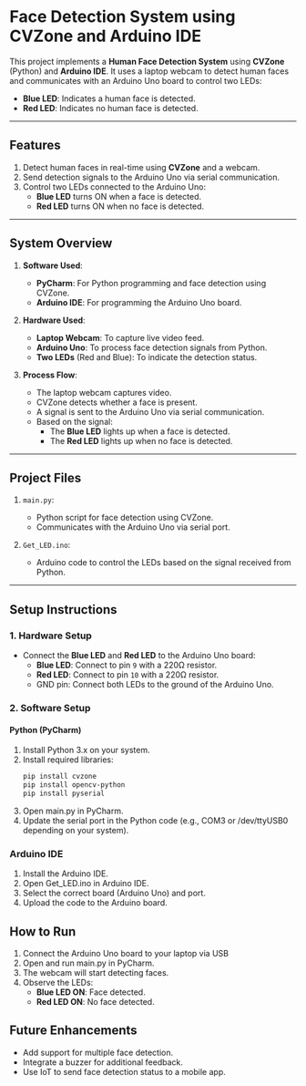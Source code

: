 # Face Detection System using CVZone and Arduino IDE

This project implements a **Human Face Detection System** using **CVZone** (Python) and **Arduino IDE**. It uses a laptop webcam to detect human faces and communicates with an Arduino Uno board to control two LEDs:

- **Blue LED**: Indicates a human face is detected.
- **Red LED**: Indicates no human face is detected.

---

## Features
1. Detect human faces in real-time using **CVZone** and a webcam.
2. Send detection signals to the Arduino Uno via serial communication.
3. Control two LEDs connected to the Arduino Uno:
   - **Blue LED** turns ON when a face is detected.
   - **Red LED** turns ON when no face is detected.

---

## System Overview
1. **Software Used**:
   - **PyCharm**: For Python programming and face detection using CVZone.
   - **Arduino IDE**: For programming the Arduino Uno board.

2. **Hardware Used**:
   - **Laptop Webcam**: To capture live video feed.
   - **Arduino Uno**: To process face detection signals from Python.
   - **Two LEDs** (Red and Blue): To indicate the detection status.

3. **Process Flow**:
   - The laptop webcam captures video.
   - CVZone detects whether a face is present.
   - A signal is sent to the Arduino Uno via serial communication.
   - Based on the signal:
     - The **Blue LED** lights up when a face is detected.
     - The **Red LED** lights up when no face is detected.

---

## Project Files
1. `main.py`:
   - Python script for face detection using CVZone.
   - Communicates with the Arduino Uno via serial port.

2. `Get_LED.ino`:
   - Arduino code to control the LEDs based on the signal received from Python.

---

## Setup Instructions

### 1. Hardware Setup
- Connect the **Blue LED** and **Red LED** to the Arduino Uno board:
  - **Blue LED**: Connect to pin `9` with a 220Ω resistor.
  - **Red LED**: Connect to pin `10` with a 220Ω resistor.
  - GND pin: Connect both LEDs to the ground of the Arduino Uno.

### 2. Software Setup

#### Python (PyCharm)
1. Install Python 3.x on your system.
2. Install required libraries:
   ```bash
   pip install cvzone
   pip install opencv-python
   pip install pyserial
   
3. Open main.py in PyCharm.
4. Update the serial port in the Python code (e.g., COM3 or /dev/ttyUSB0 depending on your system).

### Arduino IDE
1. Install the Arduino IDE.
2. Open Get_LED.ino in Arduino IDE.
3. Select the correct board (Arduino Uno) and port.
4. Upload the code to the Arduino board.

## How to Run
1. Connect the Arduino Uno board to your laptop via USB
2. Open and run main.py in PyCharm.
3. The webcam will start detecting faces.
4. Observe the LEDs:
   - **Blue LED ON**: Face detected.
   - **Red LED ON**: No face detected.

## Future Enhancements
- Add support for multiple face detection.
- Integrate a buzzer for additional feedback.
- Use IoT to send face detection status to a mobile app.

  
   



